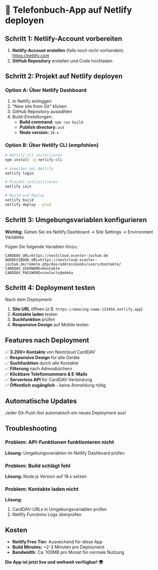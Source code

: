 # 🚀 Telefonbuch-App auf Netlify deployen

## Schritt 1: Netlify-Account vorbereiten

1. **Netlify-Account erstellen** (falls noch nicht vorhanden): https://netlify.com
2. **GitHub Repository** erstellen und Code hochladen

## Schritt 2: Projekt auf Netlify deployen

### Option A: Über Netlify Dashboard
1. In Netlify einloggen
2. "New site from Git" klicken
3. GitHub Repository auswählen
4. Build-Einstellungen:
   - **Build command:** `npm run build`
   - **Publish directory:** `out`
   - **Node version:** `18.x`

### Option B: Über Netlify CLI (empfohlen)

```bash
# Netlify CLI installieren
npm install -g netlify-cli

# Anmelden bei Netlify
netlify login

# Projekt initialisieren
netlify init

# Build und Deploy
netlify build
netlify deploy --prod
```

## Schritt 3: Umgebungsvariablen konfigurieren

**Wichtig:** Gehen Sie ins Netlify Dashboard → Site Settings → Environment Variables

Fügen Sie folgende Variablen hinzu:

```
CARDDAV_URL=https://nextcloud.ecenter-jochum.de
ADDRESSBOOK_URL=https://nextcloud.ecenter-jochum.de/remote.php/dav/addressbooks/users/Kontakte/
CARDDAV_USERNAME=Kontakte
CARDDAV_PASSWORD=contacts@edeka
```

## Schritt 4: Deployment testen

Nach dem Deployment:
1. **Site URL** öffnen (z.B. `https://amazing-name-123456.netlify.app`)
2. **Kontakte laden** testen
3. **Suchfunktion** prüfen
4. **Responsive Design** auf Mobile testen

## Features nach Deployment

✅ **3.200+ Kontakte** von Nextcloud CardDAV  
✅ **Responsive Design** für alle Geräte  
✅ **Suchfunktion** durch alle Kontakte  
✅ **Filterung** nach Adressbüchern  
✅ **Klickbare Telefonnummern & E-Mails**  
✅ **Serverless API** für CardDAV-Verbindung  
✅ **Öffentlich zugänglich** - keine Anmeldung nötig  

## Automatische Updates

Jeder Git-Push löst automatisch ein neues Deployment aus!

## Troubleshooting

### Problem: API-Funktionen funktionieren nicht
**Lösung:** Umgebungsvariablen im Netlify Dashboard prüfen

### Problem: Build schlägt fehl
**Lösung:** Node.js Version auf 18.x setzen

### Problem: Kontakte laden nicht
**Lösung:** 
1. CardDAV-URLs in Umgebungsvariablen prüfen
2. Netlify Functions Logs überprüfen

## Kosten

- **Netlify Free Tier:** Ausreichend für diese App
- **Build Minutes:** ~2-3 Minuten pro Deployment
- **Bandwidth:** Ca. 100MB pro Monat für normale Nutzung

**Die App ist jetzt live und weltweit verfügbar! 🌍** 